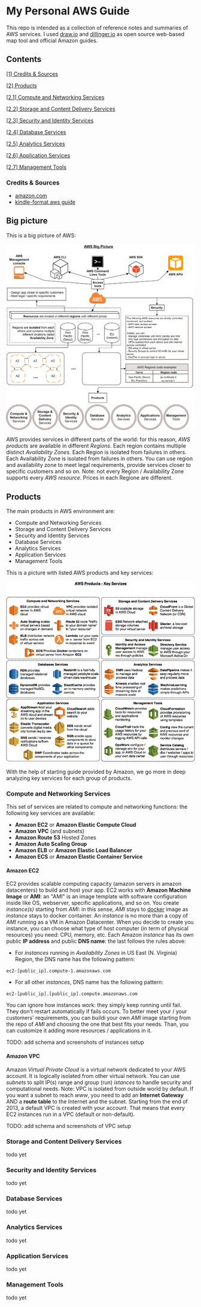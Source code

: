 # My Personal AWS Guide

This repo is intended as a collection of reference notes and summaries of AWS services. I used [draw.io](https://draw.io) and [dillinger.io](https://dillinger.io) as open source web-based map tool and official Amazon guides.

## Contents

[[1] Credits & Sources](#creditsandsources)

[[2] Products](#products)

[[2.1] Compute and Networking Services](#cns)

[[2.2] Storage and Content Delivery Services](#scds)

[[2.3] Security and Identity Services](#sis)

[[2.4] Database Services](#ds)

[[2.5] Analytics Services](#as)

[[2.6] Application Services](#aps)

[[2.7] Management Tools](#mt)

### <a name="creditsandsources"></a>Credits & Sources

- [amazon.com](https://amazon.com)
- [kindle-format aws guide](https://www.amazon.com/Amazon-Web-Services/e/B007R6MVQ6)

## Big picture

This is a big picture of AWS:

![Big picture](./images/aws_1.0_big_picture.png)

AWS provides services in different parts of the world: for this reason, _AWS products_ are available in different _Regions_. Each region contains multiple distinct _Availability Zones_. Each Region is isolated from failures in others. Each Availability Zone is isolated from failures in others. You can use region and availability zone to meet legal requirements, provide services closer to specific customers and so on. Note: not every Region / Availability Zone supports every _AWS resource_. Prices in each Regione are different.

## <a name="products"></a>Products

The main products in AWS environment are:

- Compute and Networking Services
- Storage and Content Delivery Services
- Security and Identity Services
- Database Services
- Analytics Services
- Application Services
- Management Tools

This is a picture with listed AWS products and key services:

![Products](./images/aws_1.0_products.png)

With the help of starting guide provided by Amazon, we go more in deep analyzing key services for each group of products. 

### <a name="cns"></a>Compute and Networking Services

This set of services are related to compute and networking functions: the following key services are available:
- __Amazon EC2__ or __Amazon Elastic Compute Cloud__
- __Amazon VPC__ (and subnets)
- __Amazon Route 53__ Hosted Zones
- __Amazon Auto Scaling Group__
- __Amazon ELB__ or __Amazon Elastic Load Balancer__
- __Amazon ECS__ or __Amazon Elastic Container Service__

#### Amazon EC2

EC2 provides scalable computing capacity (amazon servers in amazon datacenters) to build and host your app. EC2 works with __Amazon Machine Image__ or __AMI__: an "AMI" is an image template with software configuration inside like OS, webserver, specific applications, and so on. You create _instance(s)_ starting from _AMI_: in this sense, _AMI_ stays to [docker](https://docker.com) image as _instance_ stays to docker container. An _instance_ is no more than a copy of _AMI_ running as a VM in Amazon Datacenter. When you decide to create you instance, you can choose what type of host computer (in term of physical resources) you need: CPU, memory, etc.
Each Amazon _instance_ has its own public __IP address__ and public __DNS name__: the last follows the rules above:
- For _instances_ running in _Availability Zones_ in US East (N. Virginia) Region, the DNS name has the following pattern:
```
ec2-[public_ip].compute-1.amazonaws.com
```
- For all other _instances_, DNS name has the following pattern:
```
ec2-[public_ip].[public_ip].compute.amazonaws.com
```

You can ignore how instances work: they simply keep running until fail. They don't restart automatically if fails occurs. To better meet your / your customers' requirements, you can buildi your own _AMI_ image starting from the repo of _AMI_ and choosing the one that best fits your needs. Than, you can customize it adding more resources / applications in it.

TODO: add schema and screenshots of instances setup

#### Amazon VPC

Amazon _Virtual Private Cloud_ is a virtual network dedicated to your AWS account. It is logically isolated from other virtual network. You can use _subnets_ to split IP(s) range and group (run) _istances_ to handle security and computational needs.
Note: VPC is isolated from outside world by default. If you want a subnet to reach _www_, you need to add an __Internet Gateway__ AND a __route table__ to the Internet and the subnet. Starting from the end of 2013, a default VPC is created with your account. That means that every EC2 instances run in a VPC (default or non-default).

TODO: add schema and screenshots of VPC setup

### <a name="scds"></a>Storage and Content Delivery Services
todo yet

### <a name="sis"></a>Security and Identity Services
todo yet

### <a name="ds"></a>Database Services
todo yet

### <a name="as"></a>Analytics Services
todo yet

### <a name="aps"></a>Application Services
todo yet

### <a name="mt"></a>Management Tools
todo yet